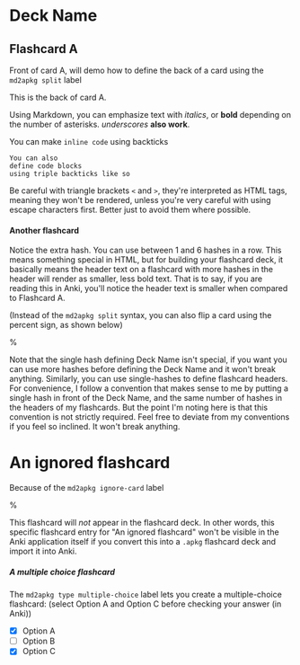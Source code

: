 # Deck Name

## Flashcard A

Front of card A, will demo how to define the back of a card using the `md2apkg split` label

<!-- md2apkg split -->

This is the back of card A.

Using Markdown, you can emphasize text with *italics*, or **bold** depending on the number of asterisks. _underscores_ __also work__.

You can make `inline code` using backticks

```
You can also
define code blocks
using triple backticks like so
```

Be careful with triangle brackets `<` and `>`, they're interpreted as HTML tags, meaning they won't be rendered, unless you're very careful with using escape characters first.  Better just to avoid them where possible.

#### Another flashcard

Notice the extra hash.  You can use between 1 and 6 hashes in a row.  This means something special in HTML, but for building your flashcard deck, it basically means the header text on a flashcard with more hashes in the header will render as smaller, less bold text.  That is to say, if you are reading this in Anki, you'll notice the header text is smaller when compared to Flashcard A.

(Instead of the `md2apkg split` syntax, you can also flip a card using the percent sign, as shown below)

%

Note that the single hash defining Deck Name isn't special, if you want you can use more hashes before defining the Deck Name and it won't break anything.  Similarly, you can use single-hashes to define flashcard headers.  For convenience, I follow a convention that makes sense to me by putting a single hash in front of the Deck Name, and the same number of hashes in the headers of my flashcards.  But the point I'm noting here is that this convention is not strictly required. Feel free to deviate from my conventions if you feel so inclined. It won't break anything.

# An ignored flashcard

<!-- md2apkg ignore-card -->

Because of the `md2apkg ignore-card` label

%

This flashcard will *not* appear in the flashcard deck. In other words, this specific flashcard entry for "An ignored flashcard" won't be visible in the Anki application itself if you convert this into a `.apkg` flashcard deck and import it into Anki.

##### A multiple choice flashcard

<!-- md2apkg type multiple-choice -->

The `md2apkg type multiple-choice` label lets you create a multiple-choice flashcard: (select Option A and Option C before checking your answer (in Anki))

- [X] Option A
- [ ] Option B
- [x] Option C
